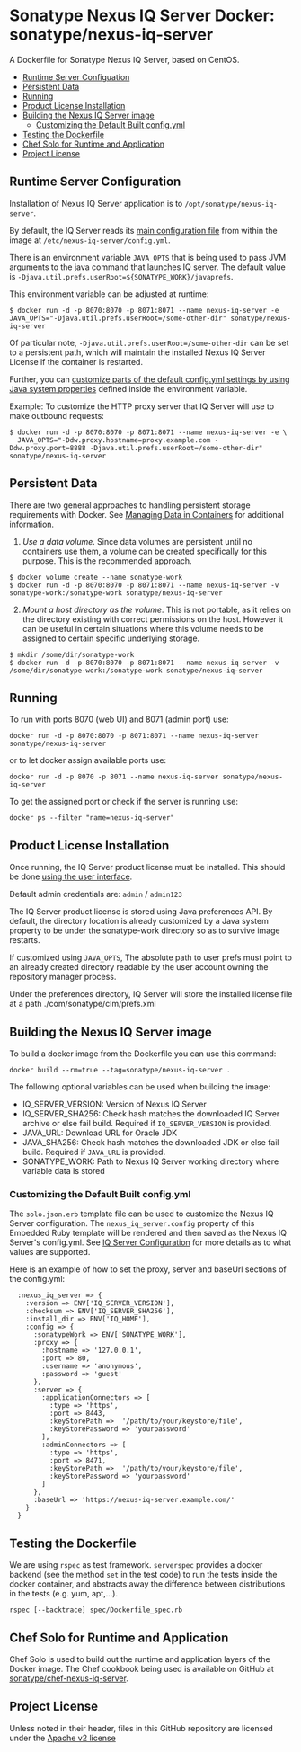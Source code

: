 <!--

  Copyright (c) 2017-present Sonatype, Inc.

  Licensed under the Apache License, Version 2.0 (the "License");
  you may not use this file except in compliance with the License.
  You may obtain a copy of the License at

        http://www.apache.org/licenses/LICENSE-2.0

  Unless required by applicable law or agreed to in writing, software
  distributed under the License is distributed on an "AS IS" BASIS,
  WITHOUT WARRANTIES OR CONDITIONS OF ANY KIND, either express or implied.
  See the License for the specific language governing permissions and
  limitations under the License.

-->

# Sonatype Nexus IQ Server Docker: sonatype/nexus-iq-server

A Dockerfile for Sonatype Nexus IQ Server, based on CentOS.

* [Runtime Server Configuation](#runtime-server-configuration)
* [Persistent Data](#persistent-data)
* [Running](#running)
* [Product License Installation](#product-license-installation)
* [Building the Nexus IQ Server image](#building-the-nexus-iq-server-image)
  * [Customizing the Default Built config.yml](#customizing-the-default-built-configyml)
* [Testing the Dockerfile](#testing-the-dockerfile)
* [Chef Solo for Runtime and Application](chef-solo-for-runtime-and-application)
* [Project License](#project-license)

## Runtime Server Configuration

Installation of Nexus IQ Server application is to `/opt/sonatype/nexus-iq-server`.

By default, the IQ Server reads its [main configuration file](https://help.sonatype.com/iqserver/iq-server-configuration) from within the image at `/etc/nexus-iq-server/config.yml`.

There is an environment variable `JAVA_OPTS` that is being used to pass JVM arguments to the java command that launches IQ server. The default value is `-Djava.util.prefs.userRoot=${SONATYPE_WORK}/javaprefs`.

This environment variable can be adjusted at runtime:

```
$ docker run -d -p 8070:8070 -p 8071:8071 --name nexus-iq-server -e JAVA_OPTS="-Djava.util.prefs.userRoot=/some-other-dir" sonatype/nexus-iq-server
```

Of particular note, `-Djava.util.prefs.userRoot=/some-other-dir` can be set to a persistent path, which will maintain
the installed Nexus IQ Server License if the container is restarted.

Further, you can [customize parts of the default config.yml settings by using Java system properties](https://help.sonatype.com/iqserver/iq-server-configuration#IQServerConfiguration-AdvancedServerConfigurationUsingJavaSystemProperties) defined inside the environment variable.

Example: To customize the HTTP proxy server that IQ Server will use to make outbound requests:

```
$ docker run -d -p 8070:8070 -p 8071:8071 --name nexus-iq-server -e \
  JAVA_OPTS="-Ddw.proxy.hostname=proxy.example.com -Ddw.proxy.port=8888 -Djava.util.prefs.userRoot=/some-other-dir" sonatype/nexus-iq-server
```

## Persistent Data

There are two general approaches to handling persistent storage requirements
with Docker. See [Managing Data in Containers](https://docs.docker.com/engine/tutorials/dockervolumes/)
for additional information.

  1. *Use a data volume*.  Since data volumes are persistent
  until no containers use them, a volume can be created specifically for
  this purpose.  This is the recommended approach.  

  ```
  $ docker volume create --name sonatype-work
  $ docker run -d -p 8070:8070 -p 8071:8071 --name nexus-iq-server -v sonatype-work:/sonatype-work sonatype/nexus-iq-server
  ```

  2. *Mount a host directory as the volume*.  This is not portable, as it
  relies on the directory existing with correct permissions on the host.
  However it can be useful in certain situations where this volume needs
  to be assigned to certain specific underlying storage.  

  ```
  $ mkdir /some/dir/sonatype-work
  $ docker run -d -p 8070:8070 -p 8071:8071 --name nexus-iq-server -v /some/dir/sonatype-work:/sonatype-work sonatype/nexus-iq-server
  ```
  
## Running

To run with ports 8070 (web UI) and 8071 (admin port) use:

    docker run -d -p 8070:8070 -p 8071:8071 --name nexus-iq-server sonatype/nexus-iq-server

or to let docker assign available ports use:

    docker run -d -p 8070 -p 8071 --name nexus-iq-server sonatype/nexus-iq-server

To get the assigned port or check if the server is running use:

    docker ps --filter "name=nexus-iq-server"
    
## Product License Installation

Once running, the IQ Server product license must be installed. This should be done [using the user interface](https://help.sonatype.com/iqserver/iq-server-installation#IQServerInstallation-InstalltheLicense). 

Default admin credentials are: `admin` / `admin123`

The IQ Server product license is stored using Java preferences API. By default, the directory location is already customized by a Java system property to be under the sonatype-work directory so as to survive image restarts.

If customized using `JAVA_OPTS`, The absolute path to user prefs must point to an already created directory readable by the user account owning the repository manager process. 

Under the preferences directory, IQ Server will store the installed license file at a path ./com/sonatype/clm/prefs.xml

## Building the Nexus IQ Server image

To build a docker image from the Dockerfile you can use this command:

    docker build --rm=true --tag=sonatype/nexus-iq-server .

The following optional variables can be used when building the image:

- IQ_SERVER_VERSION: Version of Nexus IQ Server
- IQ_SERVER_SHA256: Check hash matches the downloaded IQ Server archive or else fail build. Required if `IQ_SERVER_VERSION` is provided.
- JAVA_URL: Download URL for Oracle JDK
- JAVA_SHA256: Check hash matches the downloaded JDK or else fail build. Required if `JAVA_URL` is provided.
- SONATYPE_WORK: Path to Nexus IQ Server working directory where variable data is stored

### Customizing the Default Built config.yml

The `solo.json.erb` template file can be used to customize the Nexus IQ Server configuration. The
`nexus_iq_server.config` property of this Embedded Ruby template will be rendered and then saved as the Nexus IQ
Server's config.yml. See [IQ Server Configuration](https://help.sonatype.com/iqserver/iq-server-configuration) for
more details as to what values are supported.

Here is an example of how to set the proxy, server and baseUrl sections of the config.yml:

```
  :nexus_iq_server => {
    :version => ENV['IQ_SERVER_VERSION'],
    :checksum => ENV['IQ_SERVER_SHA256'],
    :install_dir => ENV['IQ_HOME'],
    :config => {
      :sonatypeWork => ENV['SONATYPE_WORK'],
      :proxy => {
        :hostname => '127.0.0.1',
        :port => 80,
        :username => 'anonymous',
        :password => 'guest'
      },
      :server => {
        :applicationConnectors => [
          :type => 'https',
          :port => 8443,
          :keyStorePath =>  '/path/to/your/keystore/file',
          :keyStorePassword => 'yourpassword'
        ],
        :adminConnectors => [
          :type => 'https',
          :port => 8471,
          :keyStorePath =>  '/path/to/your/keystore/file',
          :keyStorePassword => 'yourpassword'
        ]
      },
      :baseUrl => 'https://nexus-iq-server.example.com/'
    }
  }
```

## Testing the Dockerfile

We are using `rspec` as test framework. `serverspec` provides a docker backend (see the method `set` in the test code)
 to run the tests inside the docker container, and abstracts away the difference between distributions in the tests
 (e.g. yum, apt,...).

    rspec [--backtrace] spec/Dockerfile_spec.rb

## Chef Solo for Runtime and Application

Chef Solo is used to build out the runtime and application layers of the Docker image. The Chef cookbook being used is available
on GitHub at [sonatype/chef-nexus-iq-server](https://github.com/sonatype/chef-nexus-iq-server).

## Project License

Unless noted in their header, files in this GitHub repository are licensed under the [Apache v2 license](LICENSE)
